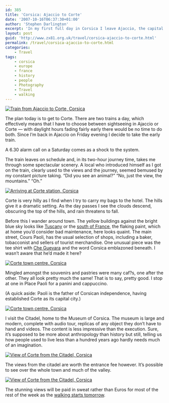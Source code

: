 ```yaml
---
id: 385
title: 'Corsica: Ajaccio to Corte'
date: '2007-10-16T06:37:30+01:00'
author: 'Stephen Darlington'
excerpt: 'In my first full day in Corsica I leave Ajaccio, the capital city, and head to the mountainous interior at Corte.'
layout: post
guid: 'http://www.zx81.org.uk/travel/corsica-ajaccio-to-corte.html'
permalink: /travel/corsica-ajaccio-to-corte.html
categories:
    - Travel
tags:
    - corsica
    - europe
    - france
    - history
    - people
    - Photography
    - Travel
    - walking
---
```


[![Train from Ajaccio to Corte, Corsica](https://i0.wp.com/farm3.staticflickr.com/2833/11994884393_00af1358e3.jpg?resize=333%2C500)](http://www.flickr.com/photos/stephendarlington/11994884393/ "Train from Ajaccio to Corte, Corsica by stephendarlington, on Flickr")

The plan today is to get to Corte. There are two trains a day, which effectively means that I have to choose between sightseeing in Ajaccio or Corte — with daylight hours fading fairly early there would be no time to do both. Since I’m back in Ajaccio on Friday evening I decide to take the early train.

A 6.30 alarm call on a Saturday comes as a shock to the system.

The train leaves on schedule and, in its two-hour journey time, takes me through some spectacular scenery. A local who introduced himself as I got on the train, clearly used to the views and the journey, seemed bemused by my constant picture taking. “Did you see an animal?” “No, just the view, the mountains.” “Oh.”

[![Arriving at Corte station, Corsica](https://i0.wp.com/farm4.staticflickr.com/3773/11994596435_765af0a08a.jpg?resize=500%2C333)](http://www.flickr.com/photos/stephendarlington/11994596435/ "Arriving at Corte station, Corsica by stephendarlington, on Flickr")

Corte is very hilly as I find when I try to carry my bags to the hotel. The hills give it a dramatic setting. As the day passes I see the clouds descend, obscuring the top of the hills, and rain threatens to fall.

Before this I wander around town. The yellow buildings against the bright blue sky looks like [Tuscany](/travel/italy2.html "My trip to Tuscany") or the [south of France](/travel/alps-to-riviera-france-2005.html "My trip to the south of France"), the flaking paint, which at home you’d consider bad maintenance, here looks quaint. The main street, Cours Paoli, has the usual selection of shops, including a baker, tobacconist and sellers of tourist merchandise. One unusual piece was the tee shirt with [Che Guevara](/travel/cuba.html "My trip to Cuba") and the word Corsica emblazoned beneath. I wasn’t aware that he’d made it here?

[![Corte town centre, Corsica](https://i0.wp.com/farm8.staticflickr.com/7448/11994957034_6ae60a643a.jpg?resize=500%2C333)](http://www.flickr.com/photos/stephendarlington/11994957034/ "Corte town centre, Corsica by stephendarlington, on Flickr")

Mingled amongst the souvenirs and pastries were many caf?s, one after the other. They all look pretty much the same! That is to say, pretty good. I stop at one in Place Paoli for a panini and cappuccino.

(A quick aside: Paoli is the father of Corsican independence, having established Corte as its capital city.)

[![Corte town centre, Corsica](https://i0.wp.com/farm3.staticflickr.com/2864/11994598775_fc6b6468d9.jpg?resize=500%2C333)](http://www.flickr.com/photos/stephendarlington/11994598775/ "Corte town centre, Corsica by stephendarlington, on Flickr")

I visit the Citadel, home to the Museum of Corsica. The museum is large and modern, complete with audio tour, replicas of any object they don’t have to hand and videos. The content is less impressive than the execution. Sure, it’s supposed to be more about anthropology than history but still, telling us how people used to live less than a hundred years ago hardly needs much of an imagination.

[![View of Corte from the Citadel, Corsica](https://i0.wp.com/farm6.staticflickr.com/5502/11995403746_d6b9b9d147.jpg?resize=500%2C333)](http://www.flickr.com/photos/stephendarlington/11995403746/ "View of Corte from the Citadel, Corsica by stephendarlington, on Flickr")

The views from the citadel are worth the entrance fee however. It’s possible to see over the whole town and much of the valley.

[![View of Corte from the Citadel, Corsica](https://i0.wp.com/farm4.staticflickr.com/3760/11995404826_793a277f64.jpg?resize=500%2C333)](http://www.flickr.com/photos/stephendarlington/11995404826/ "View of Corte from the Citadel, Corsica by stephendarlington, on Flickr")

The stunning views will be paid in sweat rather than Euros for most of the rest of the week as the [walking starts tomorrow](/travel/corsica-sermano-to-corte.html).
